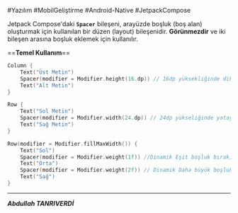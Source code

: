 #Yazılım #MobilGeliştirme #Android-Native  #JetpackCompose


Jetpack Compose'daki **`Spacer`** bileşeni, arayüzde boşluk (boş alan) oluşturmak için kullanılan bir düzen (layout) bileşenidir. **Görünmezdir** ve iki bileşen arasına boşluk eklemek için kullanılır.

==**Temel Kullanım**==
```kotlin
Column {
    Text("Üst Metin")
    Spacer(modifier = Modifier.height(16.dp)) // 16dp yüksekliğinde dikey  boşluk ekler
    Text("Alt Metin")
}

```

```kotlin
Row {
    Text("Sol Metin")
    Spacer(modifier = Modifier.width(24.dp)) // 24dp yükseliğinde yatay boşluk
    Text("Sağ Metin")
}

```

```kotlin
Row(modifier = Modifier.fillMaxWidth()) {
    Text("Sol")
    Spacer(modifier = Modifier.weight(1f)) //Dinamik Eşit boşluk bırakır
    Text("Orta")
    Spacer(modifier = Modifier.weight(2f)) // Dinamik Daha büyük boşluk bırakır
    Text("Sağ")
}

```

---

***Abdullah TANRIVERDİ***
